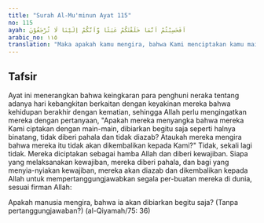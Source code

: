 ```yaml
---
title: "Surah Al-Mu'minun Ayat 115"
no: 115
ayah: اَفَحَسِبْتُمْ اَنَّمَا خَلَقْنٰكُمْ عَبَثًا وَّاَنَّكُمْ اِلَيْنَا لَا تُرْجَعُوْنَ
arabic_no: ١١٥
translation: "Maka apakah kamu mengira, bahwa Kami menciptakan kamu main-main (tanpa ada maksud) dan bahwa kamu tidak akan dikembalikan kepada Kami?"
---
```


## Tafsir

Ayat ini menerangkan bahwa keingkaran para penghuni neraka tentang adanya hari kebangkitan berkaitan dengan keyakinan mereka bahwa kehidupan berakhir dengan kematian, sehingga Allah perlu mengingatkan mereka dengan pertanyaan, "Apakah mereka menyangka bahwa mereka Kami ciptakan dengan main-main, dibiarkan begitu saja seperti halnya binatang, tidak diberi pahala dan tidak diazab? Ataukah mereka mengira bahwa mereka itu tidak akan dikembalikan kepada Kami?" Tidak, sekali lagi tidak. Mereka diciptakan sebagai hamba Allah dan diberi kewajiban. Siapa yang melaksanakan kewajiban, mereka diberi pahala, dan bagi yang menyia-nyiakan kewajiban, mereka akan diazab dan dikembalikan kepada Allah untuk mempertanggungjawabkan segala per-buatan mereka di dunia, sesuai firman Allah:

Apakah manusia mengira, bahwa ia akan dibiarkan begitu saja? (Tanpa pertanggungjawaban?) (al-Qiyamah/75: 36)